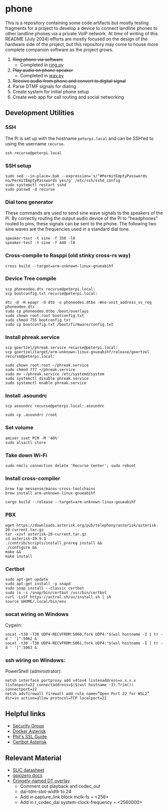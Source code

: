 # phone

This is a repository containing some code artifacts but mostly testing fragments for a project to develop a device to
connect landline phones to other landline phones via a private VoIP network. At time of writing of this README
(July 2024) efforts are mostly focused on the design of the hardware side of the project, but this repository may
come to house more complete companion software as the project grows.

1. ~~Ring phone via software~~
    - Completed in [ring.py](ring.py)
2. ~~Play audio on phone speaker~~
    - Completed in [wav.py](wav.py)
3. ~~Receive audio from phone and convert to digital signal~~
4. Parse DTMF signals for dialing
5. Create system for initial phone setup
6. Create web app for call routing and social networking

## Development Utilities

### SSH
The Pi is set up with the hostname `peterpi.local` and can be SSH'ed to using the username `recurse`.
```
ssh recurse@peterpi.local
```

### SSH setup
```
sudo sed --in-place=.bak --expression='s/^#PermitEmptyPasswords no/PermitEmptyPasswords yes/g' /etc/ssh/sshd_config
sudo systemctl restart sshd
sudo passwd -d recurse
```

### Dial tone generator
These commands are used to send sine wave signals to the speakers of the Pi. By correctly routing the
output audio device of the Pi to "headphones" routed to pins, these signals can be sent to the phone.
The following two sine waves are the frequencies used in a standard dial tone.
```
speaker-test -t sine -f 350 -l0
speaker-test -t sine -f 440 -l0
```

### Cross-compile to Rasppi (old stinky cross-rs way)
```
cross build --target=arm-unknown-linux-gnueabihf
```

### Device Tree compile
```
scp phoneodeo.dts recurse@peterpi.local:
scp bootconfig.txt recurse@peterpi.local:
```
```
dtc -@ -H epapr -O dtb -o phoneodeo.dtbo -Wno-unit_address_vs_reg phoneodeo.dts
sudo cp phoneodeo.dtbo /boot/overlays
sudo chown root:root bootconfig.txt
sudo chmod 755 bootconfig.txt
sudo cp bootconfig.txt /boot/firmware/config.txt
```

### Install phreak.service
```
scp goertzel/phreak.service recurse@peterpi.local:
scp goertzel/target/arm-unknown-linux-gnueabihf/release/goertzel recurse@peterpi.local:
```
```
sudo chown root:root ~/phreak.service
sudo chmod 777 ~/phreak.service
sudo mv ~/phreak.service /etc/systemd/system
sudo systemctl disable phreak.service
sudo systemctl enable phreak.service
```

### Install .asoundrc
```
scp asoundrc recurse@peterpi.local:.asoundrc
```
```
sudo cp .asoundrc /root
```

### Set volume
```
amixer sset PCM -M '40%'
sudo alsactl store
```

### Take down Wi-Fi
```
sudo nmcli connection delete 'Recurse Center'; sudo reboot
```

### Install cross-compiler
```
brew tap messense/macos-cross-toolchains
brew install arm-unknown-linux-gnueabihf
```
```
cargo build --release --target=arm-unknown-linux-gnueabihf
```

### PBX
```
wget https://downloads.asterisk.org/pub/telephony/asterisk/asterisk-20-current.tar.gz
tar -xzvf asterisk-20-current.tar.gz
cd asterisk-20.9.3
./contrib/scripts/install_prereq install &&
./configure &&
make &&
make install
```

### Certbot
```
sudo apt-get update
sudo apt-get install -y snapd
sudo snap install --classic certbot
sudo ln -s /snap/bin/certbot /usr/bin/certbot
curl -LsSf https://astral.sh/uv/install.sh | sh
source $HOME/.local/bin/env
```

### socat wiring on Windows
Cygwin:
```
socat -t30 -T30 UDP4-RECVFROM:5060,fork UDP4:"$(wsl hostname -I | tr -d ' ')":5062 &
socat -t30 -T30 UDP4-RECVFROM:5061,fork UDP4:"$(wsl hostname -I | tr -d ' ')":5063 &
```

### ssh wiring on Windows:
PowerShell (administrator):
```
netsh interface portproxy add v4tov4 listenaddress=x.x.x.x listenport=22 connectaddress=$($(wsl hostname -I).Trim()) connectport=22
netsh advfirewall firewall add rule name=”Open Port 22 for WSL2” dir=in action=allow protocol=TCP localport=22
```

## Helpful links
- [Security Group](https://us-east-2.console.aws.amazon.com/ec2/home?region=us-east-2#SecurityGroup:group-id=sg-04dbcc9ef474c2027)
- [Docker Asterisk](https://github.com/mlan/docker-asterisk)
- [Phil's SSL Guide](https://www.phildev.net/ssl/)
- [Certbot Asterisk](https://feeding.cloud.geek.nz/posts/using-letsencrypt-cert-with-asterisk/)

## Relevant Material
- [SLIC datasheet](https://silvertel.com/images/datasheets/Ag1171-datasheet-Low-cost-ringing-SLIC-with-single-supply.pdf)
- [gpiozero docs](https://gpiozero.readthedocs.io/en/latest/)
- [Cringely-named DT overlay](https://github.com/AkiyukiOkayasu/RaspberryPi_I2S_Slave)
    - Comment out playback and codec_out
    - dai-tdm-slot-width to 24
    - Add in capture_link block mclk-fs = <256>
    - Add in r_codec_dai system-clock-frequency = <2560000>
